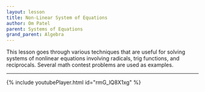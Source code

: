 ```yaml
---
layout: lesson
title: Non-Linear System of Equations
author: Om Patel
parent: Systems of Equations
grand_parent: Algebra
---
```


This lesson goes through various techniques that are useful for solving systems of nonlinear equations involving radicals, trig functions, and reciprocals. Several math contest problems are used as examples.

---

{% include youtubePlayer.html id="rmG_lQ8X1xg" %}